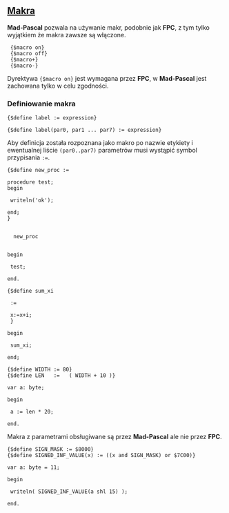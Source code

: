 #

## [Makra](https://www.freepascal.org/docs-html/prog/progse5.html)

**Mad-Pascal** pozwala na używanie makr, podobnie jak **FPC**, z tym tylko wyjątkiem że makra zawsze są włączone.

```delphi
 {$macro on}
 {$macro off}
 {$macro+}
 {$macro-} 
```

Dyrektywa `{$macro on}` jest wymagana przez **FPC**, w **Mad-Pascal** jest zachowana tylko w celu zgodności.

### Definiowanie makra

```delphi
{$define label := expression}

{$define label(par0, par1 ... par7) := expression}
```

Aby definicja została rozpoznana jako makro po nazwie etykiety i ewentualnej liście `(par0..par7)` parametrów musi wystąpić symbol przypisania `:=`.


```delphi
{$define new_proc :=

procedure test;
begin

 writeln('ok');

end;
}


  new_proc


begin

 test;

end.
```

```delphi
{$define sum_xi

 :=

 x:=x+i;
 }
 
begin

 sum_xi;
 
end;
```

```delphi
{$define WIDTH := 80}
{$define LEN   :=   ( WIDTH + 10 )}

var a: byte;

begin

 a := len * 20;

end.
```

Makra z parametrami obsługiwane są przez **Mad-Pascal** ale nie przez **FPC**.

```delphi
{$define SIGN_MASK := $8000}
{$define SIGNED_INF_VALUE(x) := ((x and SIGN_MASK) or $7C00)}

var a: byte = 11;

begin

 writeln( SIGNED_INF_VALUE(a shl 15) );

end.
```
